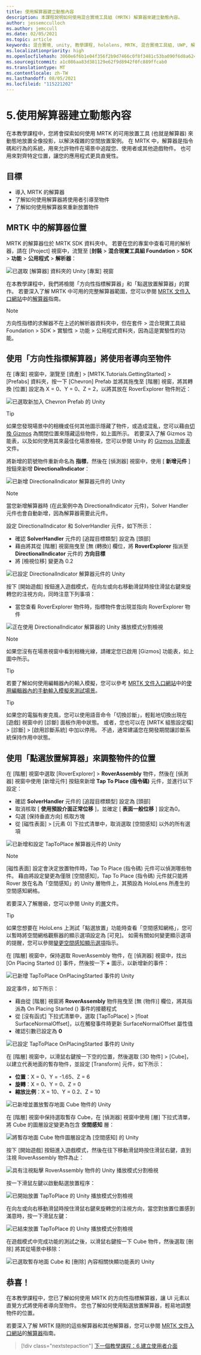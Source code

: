 ```yaml
---
title: 使用解算器建立動態內容
description: 本課程說明如何使用混合實境工具組 (MRTK) 解算器來建立動態內容。
author: jessemcculloch
ms.author: jemccull
ms.date: 02/05/2021
ms.topic: article
keywords: 混合實境, unity, 教學課程, hololens, MRTK, 混合實境工具組, UWP, 解算器
ms.localizationpriority: high
ms.openlocfilehash: 3060e6f6b1e04f356f2b9d7466c0f8f3481c53ba090f6d8a62405a4da3dc21a4
ms.sourcegitcommit: a1c086aa83d381129e62f9d8942f0fc889ffcab0
ms.translationtype: MT
ms.contentlocale: zh-TW
ms.lasthandoff: 08/05/2021
ms.locfileid: "115221202"
---
```

# <a name="5-creating-dynamic-content-using-solvers"></a>5.使用解算器建立動態內容

在本教學課程中，您將會探索如何使用 MRTK 的可用放置工具 (也就是解算器) 來動態地放置全像投影，以解決複雜的空間放置案例。 在 MRTK 中，解算器是指令碼和行為的系統，用來允許物件在場景中追蹤您、使用者或其他遊戲物件。 也可用來對齊特定位置，讓您的應用程式更具直覺性。

## <a name="objectives"></a>目標

* 導入 MRTK 的解算器
* 了解如何使用解算器將使用者引導至物件
* 了解如何使用解算器來重新放置物件

## <a name="location-of-solvers-in-the-mrtk"></a>MRTK 中的解算器位置

 MRTK 的解算器位於 MRTK SDK 資料夾中。 若要在您的專案中查看可用的解析器，請在 [Project] 視窗中，流覽至 [**封裝**  >  **混合現實工具組 Foundation**  >  **SDK**  >  **功能**  >  **公用程式**  >  **解析器**：

![已選取 [解算器] 資料夾的 Unity [專案] 視窗](images/mr-learning-base/base-05-section1-step1-1.png)

在本教學課程中，我們將檢閱「方向性指標解算器」和「點選放置解算器」的實作。 若要深入了解 MRTK 中可用的完整解算器範圍，您可以參閱 [MRTK 文件入口網站](/windows/mixed-reality/mrtk-unity)中的[解算器](/windows/mixed-reality/mrtk-unity/features/ux-building-blocks/solvers/solver)指南。

> [!NOTE]
> 方向性指標的求解器不在上述的解析器資料夾中，但在套件 > 混合現實工具組 Foundation > SDK > 實驗性 > 功能 > 公用程式資料夾，因為這是實驗性的功能。

## <a name="using-the-directional-indicator-solver-to-direct-the-user-to-objects"></a>使用「方向性指標解算器」將使用者導向至物件

在 [專案] 視窗中，瀏覽至 [資產]  >  [MRTK.Tutorials.GettingStarted]  >  [Prefabs] 資料夾，按一下 [Chevron] Prefab 並將其拖曳至 [階層] 視窗，將其轉換 [位置] 設定為 X = 0、Y = 0、Z = 2，以將其放在 RoverExplorer 物件附近：

![已選取新加入 Chevron Prefab 的 Unity](images/mr-learning-base/base-05-section2-step1-1.png)

> [!TIP]
> 如果您發現場景中的相機或任何其他圖示隱藏了物件，或造成混亂，您可以藉由<a href="https://docs.unity3d.com/2019.1/Documentation/Manual/GizmosMenu.html" target="_blank">切換 Gizmos</a> 為關閉位置來隱藏這些物件，如上圖所示。 若要深入了解 Gizmos 功能表，以及如何使用其來最佳化場景檢視，您可以參閱 Unity 的 <a href="https://docs.unity3d.com/Manual/GizmosMenu.html" target="_blank">Gizmos 功能表</a>文件。

將新增的箭號物件重新命名為 **指標**，然後在 [偵測器] 視窗中，使用 [ **新增元件** ] 按鈕來新增 **DirectionalIndicator**：

![已新增 DirectionalIndicator 解算器元件的 Unity](images/mr-learning-base/base-05-section2-step1-2.png)

> [!NOTE]
> 當您新增解算器時 (在此案例中為 DirectionalIndicator 元件)，Solver Handler 元件也會自動新增，因為解算器需要此元件。

設定 DirectionalIndicator 和 SolverHandler 元件，如下所示：

* 確認 **SolverHandler** 元件的 [追蹤目標類型] 設定為 [頭部]
* 藉由將其從 [階層] 視窗拖曳至 [無 (轉換)]  欄位，將 **RoverExplorer** 指派至 **DirectionalIndicator** 元件的 **方向目標**
* 將 [檢視位移] 變更為 0.2

![已設定 DirectionalIndicator 解算器元件的 Unity](images/mr-learning-base/base-05-section2-step1-3.png)

按下 [開始遊戲] 按鈕進入遊戲模式，在向左或向右移動滑鼠時按住滑鼠右鍵來旋轉您的注視方向，同時注意下列事項：

* 當您查看 RoverExplorer 物件時，指標物件會出現並指向 RoverExplorer 物件

![正在使用 DirectionalIndicator 解算器的 Unity 播放模式分割檢視](images/mr-learning-base/base-05-section2-step1-4.png)

> [!NOTE]
> 如果您沒有在場景視窗中看到相機光線，請確定您已啟用 [Gizmos] 功能表，如上圖中所示。

> [!TIP]
> 若要了解如何使用編輯器內的輸入模擬，您可以參考 [MRTK 文件入口網站](/windows/mixed-reality/mrtk-unity)中的[使用編輯器內的手動輸入模擬來測試場景](/windows/mixed-reality/mrtk-unity/features/input-simulation/input-simulation-service)。

> [!TIP]
> 如果您的電腦有麥克風，您可以使用語音命令「切換診斷」，輕鬆地切換出現在 [遊戲] 視窗中的 [診斷] 面板作用中狀態。 或者，您也可以在 [MRTK 組態設定檔] > [診斷] > [啟用診斷系統] 中加以停用。 不過，通常建議您在開發期間讓診斷系統保持作用中狀態。

## <a name="using-the-tap-to-place-solver-to-reposition-objects"></a>使用「點選放置解算器」來調整物件的位置

在 [階層] 視窗中選取 [RoverExplorer] > **RoverAssembly** 物件，然後在 [偵測器] 視窗中使用 [新增元件] 按鈕來新增 **Tap To Place (指令碼)** 元件，並進行以下設定：

* 確認 **SolverHandler** 元件的 [追蹤目標類型] 設定為 [頭部]
* 取消核取 [ **使用預設介面正常位移** ]，並確定 [ **表面一般位移** ] 設定為0。
* 勾選 [保持垂直方向] 核取方塊
* 從 [磁性表面]  >  [元素 0] 下拉式清單中，取消選取 [空間感知] 以外的所有選項

![已新增和設定 TapToPlace 解算器元件的 Unity](images/mr-learning-base/base-05-section3-step1-1.png)

> [!NOTE]
> [磁性表面] 設定會決定放置物件時，Tap To Place (指令碼) 元件可以偵測哪些物件。 藉由將設定變更為僅限 [空間感知]，Tap To Place (指令碼) 元件就只能將 Rover 放在名為「空間感知」的 Unity 層物件上，其預設為 HoloLens 所產生的空間感知網格。
>
> 若要深入了解層級，您可以參閱 Unity 的<a href="https://docs.unity3d.com/Manual/Layers.html" target="_blank">層</a>文件。

> [!TIP]
> 如果您想要在 HoloLens 上測試「點選放置」功能時查看「空間感知網格」，您可以暫時將空間網格觀察器的顯示選項設定為 [可見]。 如需有關如何變更顯示選項的提醒，您可以參閱[變更空間感知顯示選項](mr-learning-base-03.md#changing-the-spatial-awareness-display-option)指示。

在 [階層] 視窗中，保持選取 RoverAssembly 物件，在 [偵測器] 視窗中，找出 [On Placing Started ()] 事件，然後按一下 **+** 圖示，以新增新的事件：

![已新增 TapToPlace OnPlacingStarted 事件的 Unity](images/mr-learning-base/base-05-section3-step1-2.png)

設定事件，如下所示：

* 藉由從 [階層] 視窗將 **RoverAssembly** 物件拖曳至 [無 (物件)] 欄位，將其指派為 On Placing Started () 事件的接聽程式
* 從 [沒有函式] 下拉式清單中，選取 [TapToPlace]  >  [float SurfaceNormalOffset]，以在觸發事件時更新 SurfaceNormalOffset 屬性值
* 確認引數已設定為 **0**

![已設定 TapToPlace OnPlacingStarted 事件的 Unity](images/mr-learning-base/base-05-section3-step1-3.png)

在 [階層] 視窗中，以滑鼠右鍵按一下空的位置，然後選取 [3D 物件]  >  [Cube]，以建立代表地面的暫存物件，並設定 [Transform] 元件，如下所示：

* **位置**：X = 0、Y = -1.65、Z = 6
* **旋轉**：X = 0、Y = 0、Z = 0
* **縮放比例**：X = 10、Y = 0.2、Z = 10

![已新增並置放暫存地面 Cube 物件的 Unity](images/mr-learning-base/base-05-section3-step1-4.png)

在 [階層] 視窗中保持選取暫存 Cube，在 [偵測器] 視窗中使用 [層] 下拉式清單，將 Cube 的圖層設定變更為包含 **空間感知** 層：

![將暫存地面 Cube 物件圖層設定為 [空間感知] 的 Unity](images/mr-learning-base/base-05-section3-step1-5.png)

按下 [開始遊戲] 按鈕進入遊戲模式，然後在往下移動滑鼠時按住滑鼠右鍵，直到注視 RoverAssembly 物件為止：

![具有注視點擊 RoverAssembly 物件的 Unity 播放模式分割檢視](images/mr-learning-base/base-05-section3-step1-6.png)

按一下滑鼠左鍵以啟動點選放置程序：

![已開始放置 TapToPlace 的 Unity 播放模式分割檢視](images/mr-learning-base/base-05-section3-step1-7.png)

在向左或向右移動滑鼠時按住滑鼠右鍵來旋轉您的注視方向，當您對放置位置感到滿意時，按一下滑鼠左鍵：

![已結束放置 TapToPlace 的 Unity 播放模式分割檢視](images/mr-learning-base/base-05-section3-step1-8.png)

在遊戲模式中完成功能的測試之後，以滑鼠右鍵按一下 Cube 物件，然後選取 [刪除] 將其從場景中移除：

![已選取暫存地面 Cube 和 [刪除] 內容相關快顯功能表的 Unity](images/mr-learning-base/base-05-section3-step1-9.png)

## <a name="congratulations"></a>恭喜！

在本教學課程中，您已了解如何使用 MRTK 的方向性指標解算器，讓 UI 元素以直覺方式將使用者導向至物件。 您也了解如何使用點選放置解算器，輕易地調整物件的位置。

若要深入了解 MRTK 隨附的這些解算器和其他解算器，您可以參閱 [MRTK 文件入口網站](/windows/mixed-reality/mrtk-unity/)的[解算器](/windows/mixed-reality/mrtk-unity/features/ux-building-blocks/solvers/solver)指南。

> [!div class="nextstepaction"]
> [下一個教學課程：6.建立使用者介面](mr-learning-base-06.md)
